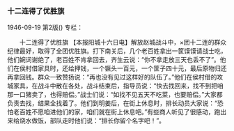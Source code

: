 ### 十二连得了优胜旗

1946-09-19
第2版()
专栏：

　　十二连得了优胜旗
    【本报阳城十六日电】解放赵城战斗中，×团十二连的群众纪律最好，取得了全团优胜旗。打下南关后，几个老百姓拿出一筐馍馍请战士吃，他们婉词谢绝了，老百姓不肯拿回去，齐生云说：“你不拿走放三天也丢不了”。他们在侯村借家具时，还给押钱，一个镢头一百元，一个筐子四十元，最后原物归还再拿回钱。群众一致赞扬说：“再也没有见过这样好的队伍了。”他们在侯村借的攻城家具，在战斗中散在各处，战斗结束后，指导员说：“快去找回来，找不到把咱那一口猪卖了，也得赔偿。”战士们说：“如找不见五天不吃菜，也要赔偿。”大家都负责去找，结果全找着了。他们到明姜后，在街上休息时，排长动员大家说：“恐怕老百姓不愿咱进他们的家，咱们就在街上休息吧。”有些商人听见了很感动，跑出来给烧水做饭，部队走时他们说：“排长你留个名字吧！”。
